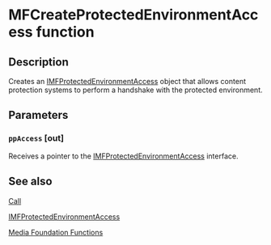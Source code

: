 # MFCreateProtectedEnvironmentAccess function

## Description

Creates an [IMFProtectedEnvironmentAccess](https://learn.microsoft.com/windows/desktop/api/mfidl/nn-mfidl-imfprotectedenvironmentaccess) object that allows content protection systems to perform a handshake with the protected environment.

## Parameters

### `ppAccess` [out]

Receives a pointer to the [IMFProtectedEnvironmentAccess](https://learn.microsoft.com/windows/desktop/api/mfidl/nn-mfidl-imfprotectedenvironmentaccess) interface.

## See also

[Call](https://learn.microsoft.com/windows/desktop/api/mfidl/nf-mfidl-imfprotectedenvironmentaccess-call)

[IMFProtectedEnvironmentAccess](https://learn.microsoft.com/windows/desktop/api/mfidl/nn-mfidl-imfprotectedenvironmentaccess)

[Media Foundation Functions](https://learn.microsoft.com/windows/desktop/medfound/media-foundation-functions)
